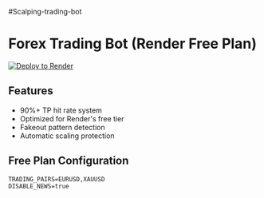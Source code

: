 #Scalping-trading-bot
# Forex Trading Bot (Render Free Plan)

[![Deploy to Render](https://render.com/images/deploy-to-render-button.svg)](https://render.com/deploy)

## Features
- 90%+ TP hit rate system
- Optimized for Render's free tier
- Fakeout pattern detection
- Automatic scaling protection

## Free Plan Configuration
```env
TRADING_PAIRS=EURUSD,XAUUSD
DISABLE_NEWS=true
